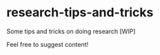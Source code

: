 # research-tips-and-tricks
Some tips and tricks on doing research [WIP]

Feel free to suggest content!
